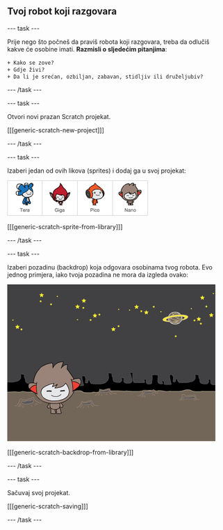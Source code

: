 ## Tvoj robot koji razgovara

\--- task \---

Prije nego što počneš da praviš robota koji razgovara, treba da odlučiš kakve će osobine imati. **Razmisli o sljedećim pitanjima**:

    + Kako se zove? 
    + Gdje živi? 
    + Da li je srećan, ozbiljan, zabavan, stidljiv ili druželjubiv?
    

\--- /task \---

\--- task \---

Otvori novi prazan Scratch projekat.

[[[generic-scratch-new-project]]]

\--- /task \---

\--- task \---

Izaberi jedan od ovih likova (sprites) i dodaj ga u svoj projekat:

![Izaberi lik](images/chatbot-characters.png)

[[[generic-scratch-sprite-from-library]]]

\--- /task \---

\--- task \---

Izaberi pozadinu (backdrop) koja odgovara osobinama tvog robota. Evo jednog primjera, iako tvoja pozadina ne mora da izgleda ovako:

![Izaberi pozadinu](images/chatbot-backdrop.png)

[[[generic-scratch-backdrop-from-library]]]

\--- /task \---

\--- task \---

Sačuvaj svoj projekat.

[[[generic-scratch-saving]]]

\--- /task \---